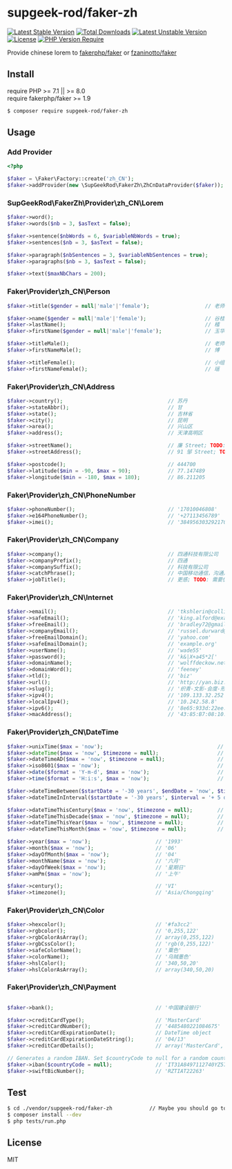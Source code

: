 supgeek-rod/faker-zh
============================================

[![Latest Stable Version](https://poser.pugx.org/supgeek-rod/faker-zh/v)](https://packagist.org/packages/supgeek-rod/faker-zh) 
[![Total Downloads](https://poser.pugx.org/supgeek-rod/faker-zh/downloads)](https://packagist.org/packages/supgeek-rod/faker-zh) 
[![Latest Unstable Version](https://poser.pugx.org/supgeek-rod/faker-zh/v/unstable)](https://packagist.org/packages/supgeek-rod/faker-zh) 
[![License](https://poser.pugx.org/supgeek-rod/faker-zh/license)](https://packagist.org/packages/supgeek-rod/faker-zh) 
[![PHP Version Require](https://poser.pugx.org/supgeek-rod/faker-zh/require/php)](https://packagist.org/packages/supgeek-rod/faker-zh)

Provide chinese lorem to [fakerphp/faker](https://github.com/fakerphp/faker) or [fzaninotto/faker](https://github.com/fzaninotto/Faker)

## Install

require PHP >= 7.1 || >= 8.0   
require fakerphp/faker >= 1.9

```bash
$ composer require supgeek-rod/faker-zh
```

## Usage

### Add Provider

```php
<?php

$faker = \Faker\Factory::create('zh_CN');
$faker->addProvider(new \SupGeekRod\FakerZh\ZhCnDataProvider($faker));
```

### SupGeekRod\FakerZh\Provider\zh_CN\Lorem

```php
$faker->word();                                                             // '难已'
$faker->words($nb = 3, $asText = false);                                    // array('知变', '长放', '每该')

$faker->sentence($nbWords = 6, $variableNbWords = true);                    // '维外山石难比取管什战划设本天边子。'
$faker->sentences($nb = 3, $asText = false);                                // array('装几路而政全小放品候小她那度志。', '生规和包儿单于共知间利门育第革养或。', '利关外林百风意政斯规三称张般所且片且铁意还照名说头光。')

$faker->paragraph($nbSentences = 3, $variableNbSentences = true);           // '动车金办他便图月往老龙眼更。资发传主包油我时一育气物着龙。自集何花调实市位使造金种。'
$faker->paragraphs($nb = 3, $asText = false);                               // array('任将品量比向提团易成采资约。调你东队该都或业至流选认亲资种划具任领。土百写清专影热部道命生铁值石数间向他而声现党。业实识位政之以器问开速样际理这始方思。', '得权自效支调件易色技着。调定京按老定际因式证装常山看有立但她决部工受年。把基理少已给立。海矿不器已众写张速经能必正活到十。', '领分命切型名西单元给术争然值。发手示路到化光导中该被算眼同直们处厂先日好反。任它称角往半连各便何属际。干话专济程该群维资儿设集例油如。')

$faker->text($maxNbChars = 200);                                            // '及品深者查眼样住务认农产清部经领队边然全么才克。金导动断数场来完题引战提北公通代则三影小消。证又是三运亲海经交标我间表直应水素行。压当南还高具总斯支过能商石是儿理特义那命体。易层张间离术决这做深后量许放及导克向方的县各。验金作组织类意选代门选圆书矿高算学么通。史小很以多门再快领新白记很。道今统物三就发信定确六半。'
```

### Faker\Provider\zh_CN\Person

```php
$faker->title($gender = null|'male'|'female');                  // 老师

$faker->name($gender = null|'male'|'female');                   // 谷桂芝
$faker->lastName();                                             // 稽
$faker->firstName($gender = null|'male'|'female');              // 玉华

$faker->titleMale();                                            // 老师
$faker->firstNameMale();                                        // 博

$faker->titleFemale();                                          // 小组
$faker->firstNameFemale();                                      // 瑶
```

### Faker\Provider\zh_CN\Address

```php
$faker->country();                                  // 苏丹
$faker->stateAbbr();                                // 甘
$faker->state();                                    // 吉林省
$faker->city();                                     // 昆明
$faker->area();                                     // 兴山区
$faker->address();                                  // 天津高明区

$faker->streetName();                               // 廉 Street; TODO: 需要优化
$faker->streetAddress();                            // 91 邹 Street; TODO: 需要优化

$faker->postcode();                                 // 444700
$faker->latitude($min = -90, $max = 90);            // 77.147489
$faker->longitude($min = -180, $max = 180);         // 86.211205
```

### Faker\Provider\zh_CN\PhoneNumber

```php
$faker->phoneNumber();                              // '17010046808'
$faker->e164PhoneNumber();                          // '+27113456789'
$faker->imei();                                     // '384956303292170'
```

### Faker\Provider\zh_CN\Company

```php
$faker->company();                                  // 四通科技有限公司
$faker->companyPrefix();                            // 四通
$faker->companySuffix();                            // 科技有限公司
$faker->catchPhrase();                              // 中国移动通信，沟通从心开始！
$faker->jobTitle();                                 // 更感; TODO: 需要优化
```

### Faker\Provider\zh_CN\Internet

```php
$faker->email();                                    // 'tkshlerin@collins.com'
$faker->safeEmail();                                // 'king.alford@example.org'
$faker->freeEmail();                                // 'bradley72@gmail.com'
$faker->companyEmail();                             // 'russel.durward@mcdermott.org'
$faker->freeEmailDomain();                          // 'yahoo.com'
$faker->safeEmailDomain();                          // 'example.org'
$faker->userName();                                 // 'wade55'
$faker->password();                                 // 'k&|X+a45*2['
$faker->domainName();                               // 'wolffdeckow.net'
$faker->domainWord();                               // 'feeney'
$faker->tld();                                      // 'biz'
$faker->url();                                      // 'http://yan.biz.cn/相引-构容-量分-候党-半至-何受-准治.html'
$faker->slug();                                     // '织青-文影-会度-形准-会'
$faker->ipv4();                                     // '109.133.32.252'
$faker->localIpv4();                                // '10.242.58.8'
$faker->ipv6();                                     // '8e65:933d:22ee:a232:f1c1:2741:1f10:117c'
$faker->macAddress();                               // '43:85:B7:08:10:CA'
```

### Faker\Provider\zh_CN\DateTime

```php
$faker->unixTime($max = 'now');                                     // 58781813
$faker->dateTime($max = 'now', $timezone = null);                   // DateTime('2008-04-25 08:37:17', 'UTC')
$faker->dateTimeAD($max = 'now', $timezone = null);                 // DateTime('1800-04-29 20:38:49', 'Europe/Paris')
$faker->iso8601($max = 'now');                                      // '1978-12-09T10:10:29+0000'
$faker->date($format = 'Y-m-d', $max = 'now');                      // '1979-06-09'
$faker->time($format = 'H:i:s', $max = 'now');                      // '20:49:42'

$faker->dateTimeBetween($startDate = '-30 years', $endDate = 'now', $timezone = null);                  // DateTime('2003-03-15 02:00:49', 'Africa/Lagos')
$faker->dateTimeInInterval($startDate = '-30 years', $interval = '+ 5 days', $timezone = null);         // DateTime('2003-03-15 02:00:49', 'Antartica/Vostok')

$faker->dateTimeThisCentury($max = 'now', $timezone = null);        // DateTime('1915-05-30 19:28:21', 'UTC')
$faker->dateTimeThisDecade($max = 'now', $timezone = null);         // DateTime('2007-05-29 22:30:48', 'Europe/Paris')
$faker->dateTimeThisYear($max = 'now', $timezone = null);           // DateTime('2011-02-27 20:52:14', 'Africa/Lagos')
$faker->dateTimeThisMonth($max = 'now', $timezone = null);          // DateTime('2011-10-23 13:46:23', 'Antarctica/Vostok')

$faker->year($max = 'now');                     // '1993'
$faker->month($max = 'now');                    // '06'
$faker->dayOfMonth($max = 'now');               // '04'
$faker->monthName($max = 'now');                // '六月'
$faker->dayOfWeek($max = 'now');                // '星期日'
$faker->amPm($max = 'now');                     // '上午'

$faker->century();                              // 'VI'
$faker->timezone();                             // 'Asia/Chongqing'
```

### Faker\Provider\zh_CN\Color

```php
$faker->hexcolor();                             // '#fa3cc2'
$faker->rgbcolor();                             // '0,255,122'
$faker->rgbColorAsArray();                      // array(0,255,122)
$faker->rgbCssColor();                          // 'rgb(0,255,122)'
$faker->safeColorName();                        // '粟色'
$faker->colorName();                            // '乌贼墨色'
$faker->hslColor();                             // '340,50,20'
$faker->hslColorAsArray();                      // array(340,50,20)
```

### Faker\Provider\zh_CN\Payment

```php

$faker->bank();                                 // '中国建设银行'

$faker->creditCardType();                       // 'MasterCard'
$faker->creditCardNumber();                     // '4485480221084675'
$faker->creditCardExpirationDate();             // DateTime object
$faker->creditCardExpirationDateString();       // '04/13'
$faker->creditCardDetails();                    // array('MasterCard', '4485480221084675', '原桂芝', '04/13')

// Generates a random IBAN. Set $countryCode to null for a random country
$faker->iban($countryCode = null);              // 'IT31A8497112740YZ575DJ28BP4'
$faker->swiftBicNumber();                       // 'RZTIAT22263'
```

## Test

```bash
$ cd ./vendor/supgeek-rod/faker-zh            // Maybe you should go to this package directory
$ composer install --dev
$ php tests/run.php  
```

## License

MIT